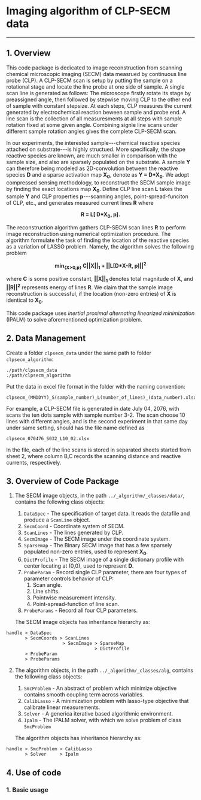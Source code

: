 # Imaging algorithm of CLP-SECM data
---
## 1. Overview
This code package is dedicated to image reconstruction from scanning chemical microscopic imaging (SECM) data measrued by continuous line probe (CLP). A CLP-SECM scan is setup by putting the sample on a rotational stage and locate the line probe at one side of sample. A single scan line is generated as follows: The microscope firstly rotate its stage by preassigned angle, then followed by stepwise moving CLP to the other end of sample with constant stepsize. At each steps, CLP measures the current generated by electrochemical reaction beween sample and probe end. A line scan is the collection of all measuresments at all steps with sample rotation fixed at some given angle. Combining signle line scans under different sample rotation angles gives the complete CLP-SECM scan.

In our experiments, the interested sample---chemical reactive species attached on substrate---is highly structued. More specifically, the shape reactive species are known, are much smaller in comparison with the sample size, and also are sparsely populated on the substrate. A sample **Y** can therefore being modeled as 2D-convolution between the reactive species **D** and a sparse activation map  **X<sub>0</sub>**, denote as **Y = D\*X<sub>0</sub>**. We adopt compressed sensing methodology, to reconstruct the SECM sample image by finding the exact locations map  **X<sub>0</sub>**. Define CLP line scan **L** takes the sample **Y** and CLP properties **p**---scanning angles, point-spread-funciton of CLP, etc., and generates measured current lines **R** where 

<p align="center"><strong>                         R = L[ D*X<sub>0</sub>, p].                                     </strong></p>

The reconstruction algorithm gathers CLP-SECM scan lines **R** to perform image reconstruction using numerical optimization procedure. The algorithm formulate the task of finding the location of the reactive species as a variation of LASSO problem. Namely, the algorithm solves the following problem

<p align="center"><strong>    min<sub>{X>0,p}</sub>   C||X||<sub>1</sub> + ||L[D*X-R, p]||<sup>2</sup>             </strong></p>

where **C** is some positive constant, **||X||<sub>1</sub>** denotes total magnitude of **X**, and **||R||<sup>2</sup>** represents energy of lines **R**. We claim that the sample image reconstruction is successful, if the location (non-zero entries) of **X** is identical to **X<sub>0</sub>**. 

This code package uses *inertial proximal alternating linearized minimization* (IPALM) to solve aforementioned optimization problem.


## 2. Data Management
Create a folder `clpsecm_data` under the same path to folder `clpsecm_algorithm`: 
```
./path/clpsecm_data 
./path/clpsecm_algorithm
```
Put the data in excel file format in the folder with the naming convention:
```
clpsecm_(MMDDYY)_S(sample_number)_L(number_of_lines)_(data_number).xlsx
```
For example, a CLP-SECM file is generated in date July 04, 2076, with scans the ten dots sample with sample number 3-2. The scan choose 10 lines with different angles, and is the second experiment in that same day under same setting, should has the file name defined as
```
clpsecm_070476_S032_L10_02.xlsx
```
In the file, each of the line scans is stored in separated sheets started from sheet 2, where column B,C records the scanning distance and reactive currents, respectively.

## 3. Overview of Code Package
1. The SECM image objects, in the path `../_algorithm/_classes/data/`, contains the following class objects:
      1. `DataSpec`    - The specification of target data. It reads the datafile and produce a `ScanLine` object.
      2. `SecmCoord`   - Coordinate system of SECM.
      3. `ScanLines`   - The lines generated by CLP.
      4. `SecmImage`   - The SECM image under the coordinate system.
      5. `Sparsemap`   - The Binary SECM image that has a few sparsely populated non-zero entries, used to represent **X<sub>0</sub>**.
      6. `DictProfile` - The SECM image of a single dictionary profile with center locating at (0,0), used to represent **D**.
      7. `ProbeParam`  - Record single CLP parameter, there are four types of parameter controls behavior of CLP:
            1. Scan angle.
            2. Line shifts.
            3. Pointwise measurement intensity.
            4. Point-spread-function of line scan.
      8. `ProbeParams` - Record all four CLP parameters.   
      
    The SECM image objects has inheritance hierarchy as:
```
handle > DataSpec
       > SecmCoords > ScanLines 
                     > SecmImage > SparseMap
                                 > DictProfile
       > ProbeParam
       > ProbeParams
```   

2. The algorithm objects, in the path `../_algorithm/_classes/alg`, contains the following class objects:
      1. `SmcProblem` -  An abstract of problem which minimize objective contains smooth coupling term across variables.
      2. `CalibLasso` -  A minimization problem with lasso-type objective that calibrate linear measurements.
      3. `Solver`     -  A generica iterative based algorithmic environment.
      4. `Ipalm`      -  The IPALM solver, with which we solve problem of class `SmcProblem`
      
    The algorithm objects has inheritance hierarchy as:
```
handle > SmcProblem > CalibLasso
       > Solver     > Ipalm
```

## 4. Use of code
### 1. Basic usage

